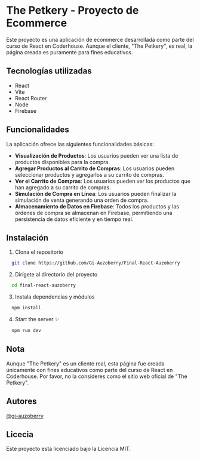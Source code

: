 # The Petkery - Proyecto de Ecommerce
Este proyecto es una aplicación de ecommerce desarrollada como parte del curso de React en Coderhouse. Aunque el cliente, "The Petkery", es real, la página creada es puramente para fines educativos.

## Tecnologías utilizadas
- React
- Vite
- React Router
- Node
- Firebase

## Funcionalidades
La aplicación ofrece las siguientes funcionalidades básicas:
- **Visualización de Productos**: Los usuarios pueden ver una lista de productos disponibles para la compra.
- **Agregar Productos al Carrito de Compras**: Los usuarios pueden seleccionar productos y agregarlos a su carrito de compras.
- **Ver el Carrito de Compras**: Los usuarios pueden ver los productos que han agregado a su carrito de compras.
- **Simulación de Compra en Línea**: Los usuarios pueden finalizar la simulación de venta generando una orden de compra.
- **Almacenamiento de Datos en Firebase**: Todos los productos y las órdenes de compra se almacenan en Firebase, permitiendo una persistencia de datos eficiente y en tiempo real.

## Instalación
1. Clona el repositorio
```bash
  git clone https://github.com/Gi-Auzoberry/Final-React-Auzoberry
```
2. Dirígete al directorio del proyecto
```bash
  cd final-react-auzoberry
```
3. Instala dependencias y módulos
```bash
  npm install
```
4. Start the server ✨
```bash
  npm run dev
```

## Nota
Aunque "The Petkery" es un cliente real, esta página fue creada únicamente con fines educativos como parte del curso de React en Coderhouse. Por favor, no la consideres como el sitio web oficial de "The Petkery".

## Autores
[@gi-auzoberry](https://github.com/Gi-Auzoberry)

## Licecia
Este proyecto esta licenciado bajo la Licencia MIT. 